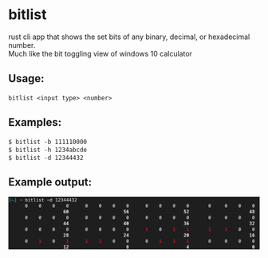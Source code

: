 # bitlist
rust cli app that shows the set bits of any binary, decimal, or hexadecimal number.  
Much like the bit toggling view of windows 10 calculator

## Usage:
```
bitlist <input type> <number>
```
## Examples:
```
$ bitlist -b 111110000
$ bitlist -h 1234abcde
$ bitlist -d 12344432
```
## Example output:
![Screenshot](example.png?raw=true "output example")
